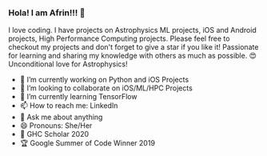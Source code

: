 ### Hola! I am Afrin!!! 👋 
I love coding. I have projects on Astrophysics ML projects, iOS and Android projects, High Performance Computing projects. Please feel free to checkout my projects and don't forget to give a star if you like it!
Passionate for learning and sharing my knowledge with others as much as possible.
😍 Unconditional love for Astrophysics! 

- 🔭 I’m currently working on Python and iOS Projects
- 👯 I’m looking to collaborate on iOS/ML/HPC Projects
- 🌱 I’m currently learning TensorFlow
- 📫 How to reach me: LinkedIn
- 💬 Ask me about anything
- 😄 Pronouns: She/Her  
- 🥇 GHC Scholar 2020
- 🏆 Google Summer of Code Winner 2019
